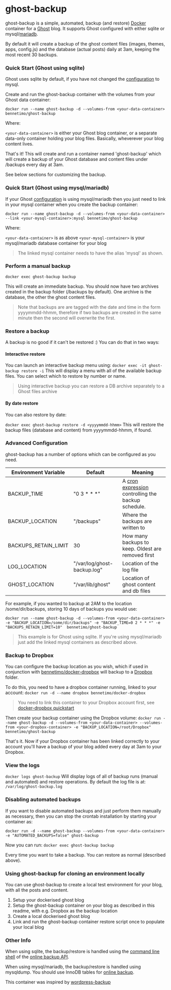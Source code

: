 # ghost-backup

ghost-backup is a simple, automated, backup (and restore) [Docker] container for a [Ghost] blog. It supports Ghost configured with either sqlite or mysql/[mariadb]. 

By default it will create a backup of the ghost content files (images, themes, apps, config.js) and the database (actual posts) daily at 3am, keeping the most recent 30 backups.

### Quick Start (Ghost using sqlite)
Ghost uses sqlite by default, if you have not changed the [configuration] to mysql.

Create and run the ghost-backup container with the volumes from your Ghost data container:

`docker run --name ghost-backup -d --volumes-from <your-data-container>  bennetimo/ghost-backup`

Where:

`<your-data-container>` is either your Ghost blog container, or a separate data-only container holding your blog files. Basically, wheverever your blog content lives.

That's it! This will create and run a container named 'ghost-backup' which will create a backup of your Ghost database and content files under /backups every day at 3am.

See below sections for customizing the backup.

### Quick Start (Ghost using mysql/mariadb)

If your Ghost [configuration] is using mysql/mariadb then you just need to link in your mysql container when you create the backup container:

`docker run --name ghost-backup -d --volumes-from <your-data-container> --link <your-mysql-container>:mysql bennetimo/ghost-backup`

Where:

`<your-data-container>` is as above
`<your-mysql-container>` is your mysql/mariadb database container for your blog

> The linked mysql container needs to have the alias 'mysql' as shown.

### Perform a manual backup
`docker exec ghost-backup backup`

This will create an immediate backup. You should now have two archives created in the backup folder (/backups by default). One archive is the database, the other the ghost content files.

>Note that backups are are tagged with the date and time in the form yyyymmdd-hhmm, therefore if two backups are created in the same minute then the second will overwrite the first.

### Restore a backup
A backup is no good if it can't be restored :) You can do that in two ways:

#### Interactive restore
You can launch an interactive backup menu using:
`docker exec -it ghost-backup restore -i`
This will display a menu with all of the available backup files. You can select which to restore by number or name. 

> Using interactive backup you can restore a DB archive separately to a Ghost files archive

#### By date restore
You can also restore by date:

`docker exec ghost-backup restore -d <yyyymmdd-hhmm>`
This will restore the backup files (database and content) from yyyymmdd-hhmm, if found. 

### Advanced Configuration
ghost-backup has a number of options which can be configured as you need. 

| Environment Variable  | Default       | Meaning           |
| --------------------- | ------------- | ----------------- | 
| BACKUP_TIME           | "0 3 * * *"   | A [cron expression] controlling the backup schedule.|
| BACKUP_LOCATION       | "/backups"    | Where the backups are written to|
| BACKUPS_RETAIN_LIMIT  | 30            | How many backups to keep. Oldest are removed first|
| LOG_LOCATION          | "/var/log/ghost-backup.log" | Location of the log file |
| GHOST_LOCATION		| "/var/lib/ghost" | Location of ghost content and db files |

For example, if you wanted to backup at 2AM to the location /some/dir/backups, storing 10 days of backups you would use:

`docker run --name ghost-backup -d --volumes-from <your-data-container> -e "BACKUP_LOCATION=/some/dir/backups" -e "BACKUP_TIME=0 2 * * *" -e "BACKUPS_RETAIN_LIMIT=10"  bennetimo/ghost-backup`

> This example is for Ghost using sqlite. If you're using mysql/mariadb just add the linked mysql containers as described above.

### Backup to Dropbox
You can configure the backup location as you wish, which if used in conjunction with [bennetimo/docker-dropbox] will backup to a [Dropbox] folder.

To do this, you need to have a dropbox container running, linked to your account:
`docker run -d --name dropbox bennetimo/docker-dropbox`

> You need to link this container to your Dropbox account first, see [docker-dropbox quickstart]

Then create your backup container using the Dropbox volume:
`docker run --name ghost-backup -d --volumes-from <your-data-container> --volumes-from <your-dropbox-container> -e "BACKUP_LOCATION=/root/Dropbox" bennetimo/ghost-backup`

That's it. Now if your Dropbox container has been linked correctly to your account you'll have a backup of your blog added every day at 3am to your Dropbox. 

### View the logs
`docker logs ghost-backup`
Will display logs of all of backup runs (manual and automated) and restore operations. By default the log file is at: `/var/log/ghost-backup.log`

### Disabling automated backups
If you want to disable automated backups and just perform them manually as necessary, then you can stop the crontab installation by starting your container as:

`docker run -d --name ghost-backup --volumes-from <your-data-container> -e "AUTOMATED_BACKUPS=false" ghost-backup`

Now you can run:
`docker exec ghost-backup backup`

Every time you want to take a backup. You can restore as normal (described above).

### Using ghost-backup for cloning an environment locally
You can use ghost-backup to create a local test environment for your blog, with all the posts and content. 

1. Setup your dockerised ghost blog
2. Setup the ghost-backup container on your blog as described in this readme, with e.g. Dropbox as the backup location
3. Create a local dockerised ghost blog
4. Link and run the ghost-backup container restore script once to populate your local blog

### Other Info
When using sqlite, the backup/restore is handled using the [command line shell] of the [online backup API].

When using mysql/mariadb, the backup/restore is handled using mysqldump. You should use InnoDB tables for [online backup].

This container was inspired by [wordpress-backup]

 [Docker]: https://www.docker.com/
 [Ghost]: https://ghost.org/
 [cron expression]: https://en.wikipedia.org/wiki/Cron#Format
 [Dropbox]: https://www.dropbox.com/
 [bennetimo/docker-dropbox]: https://hub.docker.com/r/bennetimo/docker-dropbox/
 [docker-dropbox quickstart]: https://github.com/bennetimo/docker-dropbox#quick-start
 [configuration]: http://support.ghost.org/config/#database
 [mariadb]: https://hub.docker.com/_/mariadb/
 [command line shell]: https://www.sqlite.org/cli.html
 [online backup API]: https://www.sqlite.org/backup.html
 [online backup]: https://dev.mysql.com/doc/refman/5.5/en/mysqldump.html
 [wordpress-backup]: https://hub.docker.com/r/aveltens/wordpress-backup/